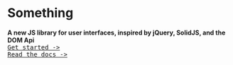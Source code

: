 # Something

**A new JS library for user interfaces, inspired by jQuery, SolidJS, and the DOM Api**
<br><kbd><a href="/docs/get-started.md">Get started -&gt;</a></kbd>
<br><kbd><a href="/docs/api/index.md">Read the docs -&gt;</a></kbd>
